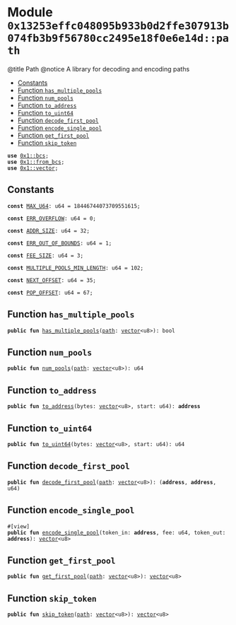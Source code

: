 
<a id="0x13253effc048095b933b0d2ffe307913b074fb3b9f56780cc2495e18f0e6e14d_path"></a>

# Module `0x13253effc048095b933b0d2ffe307913b074fb3b9f56780cc2495e18f0e6e14d::path`

@title Path
@notice A library for decoding and encoding paths


-  [Constants](#@Constants_0)
-  [Function `has_multiple_pools`](#0x13253effc048095b933b0d2ffe307913b074fb3b9f56780cc2495e18f0e6e14d_path_has_multiple_pools)
-  [Function `num_pools`](#0x13253effc048095b933b0d2ffe307913b074fb3b9f56780cc2495e18f0e6e14d_path_num_pools)
-  [Function `to_address`](#0x13253effc048095b933b0d2ffe307913b074fb3b9f56780cc2495e18f0e6e14d_path_to_address)
-  [Function `to_uint64`](#0x13253effc048095b933b0d2ffe307913b074fb3b9f56780cc2495e18f0e6e14d_path_to_uint64)
-  [Function `decode_first_pool`](#0x13253effc048095b933b0d2ffe307913b074fb3b9f56780cc2495e18f0e6e14d_path_decode_first_pool)
-  [Function `encode_single_pool`](#0x13253effc048095b933b0d2ffe307913b074fb3b9f56780cc2495e18f0e6e14d_path_encode_single_pool)
-  [Function `get_first_pool`](#0x13253effc048095b933b0d2ffe307913b074fb3b9f56780cc2495e18f0e6e14d_path_get_first_pool)
-  [Function `skip_token`](#0x13253effc048095b933b0d2ffe307913b074fb3b9f56780cc2495e18f0e6e14d_path_skip_token)


<pre><code><b>use</b> <a href="">0x1::bcs</a>;
<b>use</b> <a href="">0x1::from_bcs</a>;
<b>use</b> <a href="">0x1::vector</a>;
</code></pre>



<a id="@Constants_0"></a>

## Constants


<a id="0x13253effc048095b933b0d2ffe307913b074fb3b9f56780cc2495e18f0e6e14d_path_MAX_U64"></a>



<pre><code><b>const</b> <a href="path.md#0x13253effc048095b933b0d2ffe307913b074fb3b9f56780cc2495e18f0e6e14d_path_MAX_U64">MAX_U64</a>: u64 = 18446744073709551615;
</code></pre>



<a id="0x13253effc048095b933b0d2ffe307913b074fb3b9f56780cc2495e18f0e6e14d_path_ERR_OVERFLOW"></a>



<pre><code><b>const</b> <a href="path.md#0x13253effc048095b933b0d2ffe307913b074fb3b9f56780cc2495e18f0e6e14d_path_ERR_OVERFLOW">ERR_OVERFLOW</a>: u64 = 0;
</code></pre>



<a id="0x13253effc048095b933b0d2ffe307913b074fb3b9f56780cc2495e18f0e6e14d_path_ADDR_SIZE"></a>



<pre><code><b>const</b> <a href="path.md#0x13253effc048095b933b0d2ffe307913b074fb3b9f56780cc2495e18f0e6e14d_path_ADDR_SIZE">ADDR_SIZE</a>: u64 = 32;
</code></pre>



<a id="0x13253effc048095b933b0d2ffe307913b074fb3b9f56780cc2495e18f0e6e14d_path_ERR_OUT_OF_BOUNDS"></a>



<pre><code><b>const</b> <a href="path.md#0x13253effc048095b933b0d2ffe307913b074fb3b9f56780cc2495e18f0e6e14d_path_ERR_OUT_OF_BOUNDS">ERR_OUT_OF_BOUNDS</a>: u64 = 1;
</code></pre>



<a id="0x13253effc048095b933b0d2ffe307913b074fb3b9f56780cc2495e18f0e6e14d_path_FEE_SIZE"></a>



<pre><code><b>const</b> <a href="path.md#0x13253effc048095b933b0d2ffe307913b074fb3b9f56780cc2495e18f0e6e14d_path_FEE_SIZE">FEE_SIZE</a>: u64 = 3;
</code></pre>



<a id="0x13253effc048095b933b0d2ffe307913b074fb3b9f56780cc2495e18f0e6e14d_path_MULTIPLE_POOLS_MIN_LENGTH"></a>



<pre><code><b>const</b> <a href="path.md#0x13253effc048095b933b0d2ffe307913b074fb3b9f56780cc2495e18f0e6e14d_path_MULTIPLE_POOLS_MIN_LENGTH">MULTIPLE_POOLS_MIN_LENGTH</a>: u64 = 102;
</code></pre>



<a id="0x13253effc048095b933b0d2ffe307913b074fb3b9f56780cc2495e18f0e6e14d_path_NEXT_OFFSET"></a>



<pre><code><b>const</b> <a href="path.md#0x13253effc048095b933b0d2ffe307913b074fb3b9f56780cc2495e18f0e6e14d_path_NEXT_OFFSET">NEXT_OFFSET</a>: u64 = 35;
</code></pre>



<a id="0x13253effc048095b933b0d2ffe307913b074fb3b9f56780cc2495e18f0e6e14d_path_POP_OFFSET"></a>



<pre><code><b>const</b> <a href="path.md#0x13253effc048095b933b0d2ffe307913b074fb3b9f56780cc2495e18f0e6e14d_path_POP_OFFSET">POP_OFFSET</a>: u64 = 67;
</code></pre>



<a id="0x13253effc048095b933b0d2ffe307913b074fb3b9f56780cc2495e18f0e6e14d_path_has_multiple_pools"></a>

## Function `has_multiple_pools`



<pre><code><b>public</b> <b>fun</b> <a href="path.md#0x13253effc048095b933b0d2ffe307913b074fb3b9f56780cc2495e18f0e6e14d_path_has_multiple_pools">has_multiple_pools</a>(<a href="path.md#0x13253effc048095b933b0d2ffe307913b074fb3b9f56780cc2495e18f0e6e14d_path">path</a>: <a href="">vector</a>&lt;u8&gt;): bool
</code></pre>



<a id="0x13253effc048095b933b0d2ffe307913b074fb3b9f56780cc2495e18f0e6e14d_path_num_pools"></a>

## Function `num_pools`



<pre><code><b>public</b> <b>fun</b> <a href="path.md#0x13253effc048095b933b0d2ffe307913b074fb3b9f56780cc2495e18f0e6e14d_path_num_pools">num_pools</a>(<a href="path.md#0x13253effc048095b933b0d2ffe307913b074fb3b9f56780cc2495e18f0e6e14d_path">path</a>: <a href="">vector</a>&lt;u8&gt;): u64
</code></pre>



<a id="0x13253effc048095b933b0d2ffe307913b074fb3b9f56780cc2495e18f0e6e14d_path_to_address"></a>

## Function `to_address`



<pre><code><b>public</b> <b>fun</b> <a href="path.md#0x13253effc048095b933b0d2ffe307913b074fb3b9f56780cc2495e18f0e6e14d_path_to_address">to_address</a>(bytes: <a href="">vector</a>&lt;u8&gt;, start: u64): <b>address</b>
</code></pre>



<a id="0x13253effc048095b933b0d2ffe307913b074fb3b9f56780cc2495e18f0e6e14d_path_to_uint64"></a>

## Function `to_uint64`



<pre><code><b>public</b> <b>fun</b> <a href="path.md#0x13253effc048095b933b0d2ffe307913b074fb3b9f56780cc2495e18f0e6e14d_path_to_uint64">to_uint64</a>(bytes: <a href="">vector</a>&lt;u8&gt;, start: u64): u64
</code></pre>



<a id="0x13253effc048095b933b0d2ffe307913b074fb3b9f56780cc2495e18f0e6e14d_path_decode_first_pool"></a>

## Function `decode_first_pool`



<pre><code><b>public</b> <b>fun</b> <a href="path.md#0x13253effc048095b933b0d2ffe307913b074fb3b9f56780cc2495e18f0e6e14d_path_decode_first_pool">decode_first_pool</a>(<a href="path.md#0x13253effc048095b933b0d2ffe307913b074fb3b9f56780cc2495e18f0e6e14d_path">path</a>: <a href="">vector</a>&lt;u8&gt;): (<b>address</b>, <b>address</b>, u64)
</code></pre>



<a id="0x13253effc048095b933b0d2ffe307913b074fb3b9f56780cc2495e18f0e6e14d_path_encode_single_pool"></a>

## Function `encode_single_pool`



<pre><code>#[view]
<b>public</b> <b>fun</b> <a href="path.md#0x13253effc048095b933b0d2ffe307913b074fb3b9f56780cc2495e18f0e6e14d_path_encode_single_pool">encode_single_pool</a>(token_in: <b>address</b>, fee: u64, token_out: <b>address</b>): <a href="">vector</a>&lt;u8&gt;
</code></pre>



<a id="0x13253effc048095b933b0d2ffe307913b074fb3b9f56780cc2495e18f0e6e14d_path_get_first_pool"></a>

## Function `get_first_pool`



<pre><code><b>public</b> <b>fun</b> <a href="path.md#0x13253effc048095b933b0d2ffe307913b074fb3b9f56780cc2495e18f0e6e14d_path_get_first_pool">get_first_pool</a>(<a href="path.md#0x13253effc048095b933b0d2ffe307913b074fb3b9f56780cc2495e18f0e6e14d_path">path</a>: <a href="">vector</a>&lt;u8&gt;): <a href="">vector</a>&lt;u8&gt;
</code></pre>



<a id="0x13253effc048095b933b0d2ffe307913b074fb3b9f56780cc2495e18f0e6e14d_path_skip_token"></a>

## Function `skip_token`



<pre><code><b>public</b> <b>fun</b> <a href="path.md#0x13253effc048095b933b0d2ffe307913b074fb3b9f56780cc2495e18f0e6e14d_path_skip_token">skip_token</a>(<a href="path.md#0x13253effc048095b933b0d2ffe307913b074fb3b9f56780cc2495e18f0e6e14d_path">path</a>: <a href="">vector</a>&lt;u8&gt;): <a href="">vector</a>&lt;u8&gt;
</code></pre>

